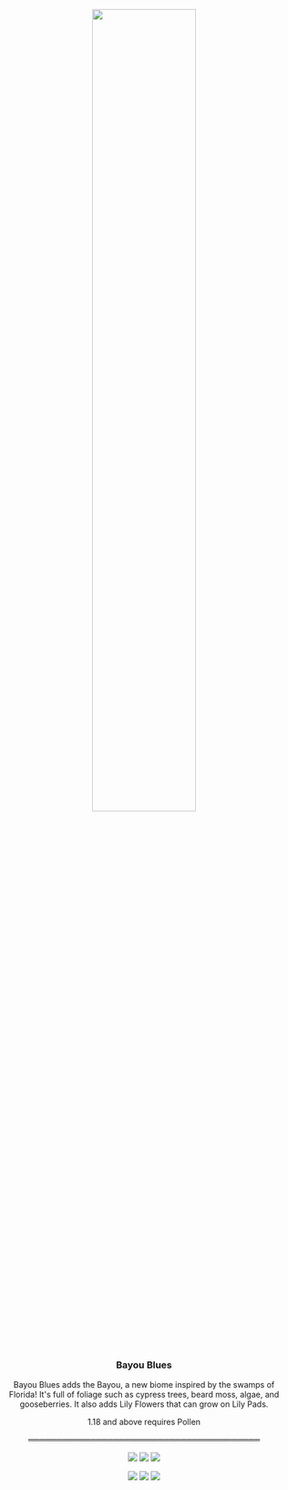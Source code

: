 <p align="center"><img src="https://raw.githubusercontent.com/teamauroramods/BayouBlues/1.18.x/forge/src/main/resources/logo.png" width=60%></p>
<h3 align="center">Bayou Blues</h3>

<p align="center">Bayou Blues adds the Bayou, a new biome inspired by the swamps of Florida! It's full of foliage such as cypress trees, beard moss, algae, and gooseberries. It also adds Lily Flowers that can grow on Lily Pads.</p>
<p align="center">
  1.18 and above requires Pollen
</p>
<p align="center">
═════════════════════════════════════════
</p>
<p align="center">
  <a href="https://discord.gg/VzXSCFp"><img src="https://img.shields.io/discord/440256241932173323?label=&color=8c8424&labelColor=74bc2c&logo=Discord&logoColor=8c8424&style=for-the-badge"></a>
  <a href="https://twitter.com/teamauroramods"><img src="https://img.shields.io/twitter/follow/teamauroramods?label=&color=8c8424&labelColor=74bc2c&logo=Twitter&logoColor=8c8424&style=for-the-badge"></a>
  <a href="https://github.com/teamauroramods/Fruitful/blob/1.18.x/LICENSE"><img src="https://img.shields.io/badge/License-All%20rights%20reserved-red.svg?style=for-the-badge&color=8c8424&labelColor=74bc2c"></a>
</p>
<p align="center">
  <img src="https://img.shields.io/badge/-Forge-orange?style=for-the-badge&color=e04e14">
  <a href="https://www.curseforge.com/minecraft/mc-mods/bayou-blues"><img src="http://cf.way2muchnoise.eu/395502.svg?badge_style=for_the_badge"></a>
  <a href="https://www.curseforge.com/minecraft/mc-mods/bayou-blues"><img src="http://cf.way2muchnoise.eu/versions/395502.svg?badge_style=for_the_badge"></a>
</p>